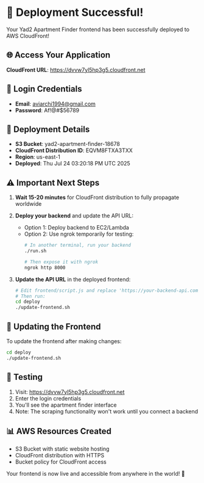 # 🎉 Deployment Successful!

Your Yad2 Apartment Finder frontend has been successfully deployed to AWS CloudFront!

## 🌐 Access Your Application

**CloudFront URL**: https://dvvw7yl5hp3g5.cloudfront.net

## 🔐 Login Credentials

- **Email**: aviarchi1994@gmail.com
- **Password**: Af!@#$56789

## 📝 Deployment Details

- **S3 Bucket**: yad2-apartment-finder-18678
- **CloudFront Distribution ID**: EQVM8FTXA3TXX
- **Region**: us-east-1
- **Deployed**: Thu Jul 24 03:20:18 PM UTC 2025

## ⚠️ Important Next Steps

1. **Wait 15-20 minutes** for CloudFront distribution to fully propagate worldwide

2. **Deploy your backend** and update the API URL:
   - Option 1: Deploy backend to EC2/Lambda
   - Option 2: Use ngrok temporarily for testing:
     ```bash
     # In another terminal, run your backend
     ./run.sh
     
     # Then expose it with ngrok
     ngrok http 8000
     ```

3. **Update the API URL** in the deployed frontend:
   ```bash
   # Edit frontend/script.js and replace 'https://your-backend-api.com/api' with your actual backend URL
   # Then run:
   cd deploy
   ./update-frontend.sh
   ```

## 🔄 Updating the Frontend

To update the frontend after making changes:

```bash
cd deploy
./update-frontend.sh
```

## 🧪 Testing

1. Visit: https://dvvw7yl5hp3g5.cloudfront.net
2. Enter the login credentials
3. You'll see the apartment finder interface
4. Note: The scraping functionality won't work until you connect a backend

## 📊 AWS Resources Created

- S3 Bucket with static website hosting
- CloudFront distribution with HTTPS
- Bucket policy for CloudFront access

Your frontend is now live and accessible from anywhere in the world! 🚀
